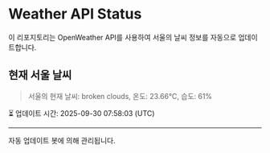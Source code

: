 
# Weather API Status

이 리포지토리는 OpenWeather API를 사용하여 서울의 날씨 정보를 자동으로 업데이트합니다.

## 현재 서울 날씨
> 서울의 현재 날씨: broken clouds, 온도: 23.66°C, 습도: 61%

⏳ 업데이트 시간: 2025-09-30 07:58:03 (UTC)

---
자동 업데이트 봇에 의해 관리됩니다.
